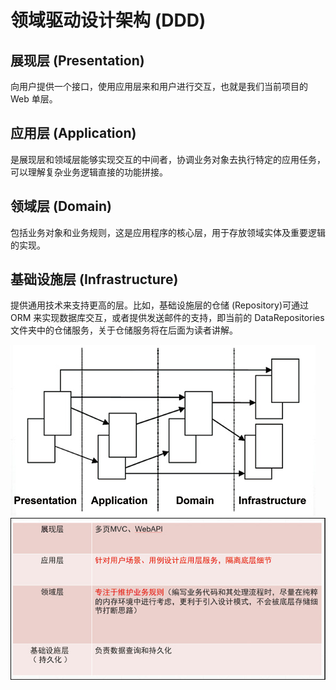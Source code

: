 # 领域驱动设计架构 (DDD)

## 展现层 (Presentation)

向用户提供一个接口，使用应用层来和用户进行交互，也就是我们当前项目的 Web 单层。

## 应用层 (Application)

是展现层和领域层能够实现交互的中间者，协调业务对象去执行特定的应用任务，可以理解复杂业务逻辑直接的功能拼接。

## 领域层 (Domain)

包括业务对象和业务规则，这是应用程序的核心层，用于存放领域实体及重要逻辑的实现。

## 基础设施层 (Infrastructure)

提供通用技术来支持更高的层。比如，基础设施层的仓储 (Repository)可通过 ORM 来实现数据库交互，或者提供发送邮件的支持，即当前的 DataRepositories 文件夹中的仓储服务，关于仓储服务将在后面为读者讲解。

![1](./ddd-1.png)
![2](./ddd-2.png)
